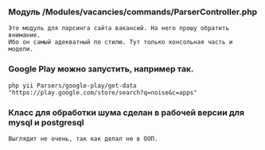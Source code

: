 ### Модуль /Modules/vacancies/commands/ParserController.php
    Это модуль для парсинга сайта вакансий. На него прошу обратить внимание. 
    Ибо он самый адекватный по стилю. Тут только консольная часть и модели. 

### Google Play можно запустить, например так.
    php yii Parsers/google-play/get-data "https://play.google.com/store/search?q=noise&c=apps"

### Класс для обработки шума сделан в рабочей версии для mysql и postgresql
    Выглядит не очень, так как делал не в ООП. 
